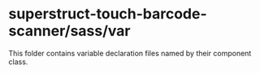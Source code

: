 # superstruct-touch-barcode-scanner/sass/var

This folder contains variable declaration files named by their component class.
